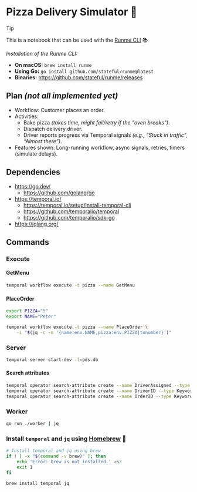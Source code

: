 # Pizza Delivery Simulator 🍕

> [!Tip]
> This is a notebook that can be used with the [Runme CLI](https://docs.runme.dev/installation/cli) 📚
>
> _Installation of the Runme CLI:_
>   - **On macOS:** `brew install runme`
>   - **Using Go:** `go install github.com/stateful/runme@latest`
>   - **Binaries:** <https://github.com/stateful/runme/releases>

## Plan _(not all implemented yet)_

- Workflow: Customer places an order.
- Activities:
    - Bake pizza _(takes time, might fail/retry if the "oven breaks")_.
    - Dispatch delivery driver.
    - Driver reports progress via Temporal signals _(e.g., “Stuck in traffic”, “Almost there”)_.
- Features shown: Long-running workflow, async signals, retries, timers (simulate delays).

## Dependencies

- https://go.dev/
    - https://github.com/golang/go
- https://temporal.io/
    - https://temporal.io/setup/install-temporal-cli
    - https://github.com/temporalio/temporal
    - https://github.com/temporalio/sdk-go
- https://jqlang.org/

## Commands

### Execute

#### GetMenu 

```sh { name=get-menu excludeFromRunAll=true }
temporal workflow execute -t pizza --name GetMenu
```

#### PlaceOrder

```sh { name=place-order }
export PIZZA="5"
export NAME="Peter"

temporal workflow execute -t pizza --name PlaceOrder \
    -i "$(jq -c -n '{name:env.NAME,pizza:env.PIZZA|tonumber}')"
```

### Server

```sh { name=temporal-dev-server }
temporal server start-dev -f=pds.db
```

#### Search attributes

```sh { name=temporal-create-search-attributes }
temporal operator search-attribute create --name DriverAssigned --type Bool
temporal operator search-attribute create --name DriverID --type Keyword
temporal operator search-attribute create --name OrderID --type Keyword
```

### Worker

```sh { name=worker }
go run ./worker | jq
```

### Install `temporal` and `jq` using [Homebrew](https://brew.sh/) 🍏

```sh { name=brew-install excludeFromRunAll=true }
# Install temporal and jq using brew
if ! [ -x "$(command -v brew)" ]; then
    echo 'Error: brew is not installed.' >&2
    exit 1
fi

brew install temporal jq
```
